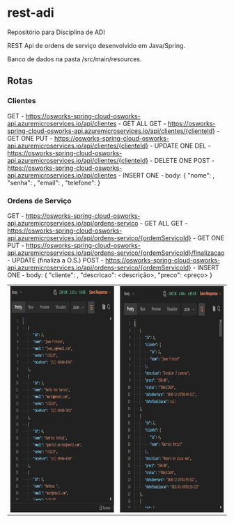 # rest-adi
Repositório para Disciplina de ADI 

REST Api de ordens de serviço desenvolvido em Java/Spring.

Banco de dados na pasta /src/main/resources.

## Rotas

### Clientes
GET - https://osworks-spring-cloud-osworks-api.azuremicroservices.io/api/clientes - GET ALL
GET - https://osworks-spring-cloud-osworks-api.azuremicroservices.io/api/clientes/{clienteId} - GET ONE
PUT - https://osworks-spring-cloud-osworks-api.azuremicroservices.io/api/clientes/{clienteId} - UPDATE ONE
DEL - https://osworks-spring-cloud-osworks-api.azuremicroservices.io/api/clientes/{clienteId} - DELETE ONE
POST - https://osworks-spring-cloud-osworks-api.azuremicroservices.io/api/clientes - INSERT ONE
     - body: {
                "nome": <nome>,
                "senha": <senha>,
                "email": <email>,
                "telefone": <telefone>
            }

### Ordens de Serviço
GET -   https://osworks-spring-cloud-osworks-api.azuremicroservices.io/api/ordens-servico - GET ALL
GET -   https://osworks-spring-cloud-osworks-api.azuremicroservices.io/api/ordens-servico/{ordemServicoId} - GET ONE
PUT -   https://osworks-spring-cloud-osworks-api.azuremicroservices.io/api/ordens-servico/{ordemServicoId}/finalizacao - UPDATE (finaliza a O.S.)
POST -  https://osworks-spring-cloud-osworks-api.azuremicroservices.io/api/ordens-servico/{ordemServicoId} - INSERT ONE
     -  body: {
                "cliente": <clienteID>,
                "descricao": <descrição>,
                "preco": <preço>
              }
  
<table>
  <tr>
    <td><img src="assets/clientes.jpg" width=500 height=520></td>
    <td><img src="assets/ordens-servico.jpg" width=500 height=520></td>
  </tr>
 </table>
